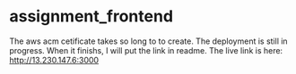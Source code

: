 # assignment_frontend
The aws acm cetificate takes so long to to create.
The deployment is still in progress. When it finishs, I will put the link in readme.
The live link is here: http://13.230.147.6:3000
